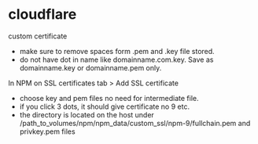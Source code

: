 # cloudflare

custom certificate

* make sure to remove spaces form .pem and .key file stored.
* do not have dot in name like domainname.com.key. Save as domainname.key or domainname.pem only.

In NPM on SSL certificates tab > Add SSL certificate

* choose key and pem files no need for intermediate file.
* if you click 3 dots, it should give certificate no 9 etc.
* the directory is located on the host under /path_to_volumes/npm/npm_data/custom_ssl/npm-9/fullchain.pem and privkey.pem files
